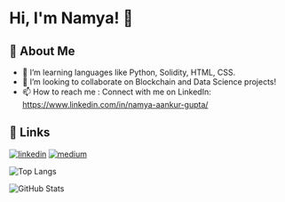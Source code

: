 # Hi, I'm Namya! 👋

## 🚀 About Me
- 👀 I’m learning languages like Python, Solidity, HTML, CSS. 
- 💞️ I’m looking to collaborate on Blockchain and Data Science projects!
- 📫 How to reach me : 
  Connect with me on LinkedIn: https://www.linkedin.com/in/namya-aankur-gupta/
  
## 🔗 Links
[![linkedin](https://img.shields.io/badge/linkedin-0A66C2?style=for-the-badge&logo=linkedin&logoColor=white)](https://www.linkedin.com/in/namya-aankur-gupta/)
[![medium](https://img.shields.io/badge/Medium-12100E?style=for-the-badge&logo=medium&logoColor=white)](https://medium.com/@namyagupta2001)

![Top Langs](https://github-readme-stats.vercel.app/api/top-langs/?username=Namyagupta&langs_count=8)

![GitHub Stats](https://github-readme-stats.vercel.app/api?username=Namyagupta&theme=radical&hide=issues,contribs,prs&count_private=true&show_icons=true)



<!---
Namyagupta/Namyagupta is a ✨ special ✨ repository because its `README.md` (this file) appears on your GitHub profile.
You can click the Preview link to take a look at your changes.
--->
